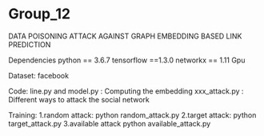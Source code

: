 # Group_12
DATA POISONING ATTACK AGAINST  GRAPH EMBEDDING BASED LINK PREDICTION

Dependencies
  python == 3.6.7
  tensorflow ==1.3.0
  networkx == 1.11
  Gpu

Dataset:
  facebook

Code:
  line.py  and model.py : Computing the embedding
  xxx_attack.py : Different ways to attack the social network 
  
Training:
 1.random attack:
    python random_attack.py
 2.target attack:
    python target_attack.py
 3.available attack
    python available_attack.py
